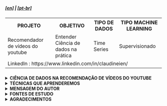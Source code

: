 <h5><a href="blank_">[en]</a> | <a href="blank_">[pt-br]</a>
</h5>
<h5>
<div>
  <table>
    <tr>
      <th>PROJETO</th>
      <th>OBJETIVO</th>
      <th>TIPO DE DADOS</th>
      <th>TIPO MACHINE LEARNING</th>
    </tr>
    <tr>
      <td>Recomendador de vídeos do youtube</td>
      <td>Entender Ciência de dados na prática</td>
      <td>Time Series</td>
      <td>Supervisionado</td>
    </tr>
    <tr>
        <td colspan="4">LinkedIn : https://www.linkedin.com/in/claudineien/</td>
    </tr>
  </table>
</div>
</h5>

<details>
  <summary><strong>CIÊNCIA DE DADOS NA RECOMENDAÇÃO DE VÍDEOS DO YOUTUBE</strong></summary>
  <p>Através deste projeto recomendador de vídeos do youtube nós entenderemos na prática uma parte da tarefa de um Cientista de Dados utilizando inteligência artificial.</p>

<p>Utilizaremos :
    <ul>
        <li>linguagem de programação <a href="https://www.python.org/">python</a> 3.7</li>
        <li>plataforma de desenvolvimento <a href="https://jupyter.org/">jupyter notebook</a></li>
        <li>sistema operacional Windows Professional 64bits processador x64 com 8g memória RAM</li>
        <li>processador Intel (R) Corel (TM) i7-2640M CPU @ 2.80GHZ 2.80GHz</li>
    </ul>
</p>
</details>

<details>
  <summary><strong>TÉCNICAS QUE APRENDEREMOS</strong></summary>
Para um melhor entendimento devemos ler e seguir ordenamente os documentos a seguir :
<p>No documento <a href="/0-documentation/0-ciclo-de-vida.md">0-ciclo-de-vida.md</a> aprenderemos sobre o ciclo de vida de um projeto Data Science e através desta técnica desenvolveremos o modelo machine learning para recomendar vídeos do youtube.</p>

<p>No documento <a href="/0-documentation/1-dataset-collect-clean.md">1-dataset-collect-clean.md</a> aprenderemos sobre a coleta de dados e preparação dos dados para aplicar a técnica de labelling</p>

<p>No documento <a href="/0-documentation/2-Decision-Tree-Classifier.md">2-Decision-Tree-Classifier.md</a> aprenderemos sobre o labelling, como aplicar algumas técnicas de adequação do dataset e melhorar o modelo machine learning com o algorítmo DecisionTreeClassifier.</p>

<p>No documento <a href="/0-documentation/3-Random-Forest-Classifier-Active-Learning.md">3-Random-Forest-Classifier-Active-Learning.md</a> iniciaremos o entendimento de algumas técnicas para identificar o modelo machine learning mais eficiente. Neste momento vamos comparar o DecisionTreeClassifier e RandomForestClassifier.<br>
Vamos comparar as métricas, continuaremos com as adequações no dataset, aplicaremos a técnica Active Learning, utilizararemos o algorítimo TfidfVectorizer e trabalharemos com matriz esparsa, para melhorar a predição.</p>

<p>No documento <a href="/0-documentation/4-Resultado-Active-Learning.md">4-Resultado-Active-Learning.md</a> nós vamos entender o resultado que Active Learning traz ao nosso projeto, através das novas métricas resultantes dos algorítmos DecisionTreeClassifier e RandomForestClassifier.</p>

<p>Durante o processo nós encontraremos respostas à algumas perguntas como :
    <ol>
        <li>Qual é o problema a resolver ?</li>
        <li>Qual será a melhor solução ?</li>
        <li>Qual será nossa a baseline dentro no dataset ?</li>
        <li>Qual será nossa a baseline no modelo machine learning ?</li>
        <li>O dataset está com ótima qualidade para o modelo machine learning ?</li>
        <li>Qual é o erro do modelo machine learning ?</li>
        <li>Qual é o melhor algorítimo machine learning para resulver o problema ?</li>
        <li>Quais ações executar para melhorar o modelo ?</li>
        <li>Como está a probabilidade de acerto ?</li>
        <li>Quais métricas de avaliação, validação aplicar sobre modelo machine learning para melhora-lo ?</li>
        <li>Esta sendo utilizado a limpeza adequada no dataset ?</li>
        <li>O average_precision_score esta melhorando ?</li>
        <li>O roc_auc_score esta melhorando ?</li>
    </ol>
</p>
</details>

<details>
  <summary><strong>MENSAGEM DO AUTOR</strong></summary>
<p>A tarefa de um Data Scientist é árdua (causa cansaço/fadiga),  porém muito recompensadora quando o resultado é melhorar a vida das pessoas envolvidas diretamente e indiretamente pelo processo que utiliza a inteligência arficial para eliminar problemas.</p>
</details>

<details>
  <summary><strong>FONTES DE ESTUDO</strong></summary>
    <ul>Principal fonte de estudo e informação :
        <li>Curso <a href="https://curso.mariofilho.com/">   Solução Completa de Data Science - Instrutor Mario Filho - Kagle Gran Master</a></li>
    </ul>
    Nota :<br>
    Durante o curso consultei outras diversar fontes de informação.
</details>

<details>
  <summary><strong>AGRADECIMENTOS</strong></summary>
  <p>*Ser agradecido para mim é a atitude que torna as pessoas seres melhores*</p>
  <p>Agradeço a mulher mais importante da minha vida, a minha mãe sra Rosalita Borges Evangelista por ter sido uma lutadora incansável, lutando por mim, para mim e comigo e também com meus irmãos. Minha mãe é o motivo de eu me tornar um ser humano honrado.</p>
  <p>Agradeço aos meus dois irmãos que me ajudaram nos momentos em que mais precisei.</p>
  <p>Agradeço à minha esposa e às minhas duas filhas por serem minha razão, emoção e inspiração e por me apoiar em todos os momentos.</p>
  <p>Agradeço aos criadores do computador, da internet, das linguagens de programação computacional, inteligência artificial e tecnologias em geral.</p>
  <p>Agradeço ao sr Mario Filho por disponibilizar a um investimento acessível um pouco de sua experiência, através de um curso que nos instrui a identificar o problema, preparar os dados, otimizar o modelo machine learning e implantar o produto desenvolvido em machine learning.</p><br><br>
  <p>Muito obrigado a todos :wink:</p><br>
  <p>Desejo muito sucesso a todas estas incríveis personagens !</p>
</details>

<!--
<br> <br> <br> <br> <br> <br> <br> <br> <br> <br> <br> <br> <br> <br> <br> <br> <br> <br> <br> <br> <br> <br> <br> <br> <br> <br> <br> <br>
<p>Testaremos o algorítmo DecisionTreeClassifier para obter a nossa <em><strong>baseline</strong></em> extraída sob as métricas curva auc-roc (roc_auc_score) e média de precisão (average_precision_score), que nos ajudará a analisar os próximos modelos machine learning que vamos testar.
</p>
<p>Testaremos o algorítmo RandomForestClassifier e vamos comparar os resultados preditivos entre os algoritmos até aqui testados.
</p>
<p><strong>Importante :</strong>
O melhor modelo machine learning será aquele em que tanto o average precision (average_precision_score) quando a curva roc (roc_auc_score) ficaram o mais próximo possível de 1, que representa 100%.
</p>
<p>Utilizaremos a técnica para reduzir o impacto de tokens que ocorrem com muita frequência, utilizando o algorítmo TfidfVectorizer. Este também será utilizado como um algorítmo para predizer os vídeos que provavelmente vamos assistir, com base nos títulos dos vídeos.
</p>
<p>Aplicaremos a técnica Active Learning para evitar custos desnecessários, ajudar nas anotações, ajudar a adequar o dataset aos modelos de predição machine learning e contribuir para aumentar a predição verdadeiro positivo em dados que o modelo esta com dificuldade de fazer.
</p>
<p>A todo momento nós vamos comparar os resultados com a nossa <em><strong>baseline</strong></em>, para melhorar nossos modelos.
</p>
<p>Aprenderemos a técnica de concatenar conteúdo denso com conteúdo esparso e faremos a predição probabilística com as features : totais de visualizações, visualizações por dia e o título do vídeo. Assim entenderemos se estamos construindo um dataset com boa qualidade para o algorítmo de predição.
</p>
<p>Aprenderemos a medir o resultado que a técnica Active Learning esta trazendo ao nosso projeto. Neste processo entenderemos a qualidade do active learning aplicado, entenderemos melhor sobre a qualidade da limpeza dos dados para o active learning e para o modelo machine learning. E o mais importante entenderemos se será necessário mudar a estratégia de trabalho com e/ou nos dataset.
</p>
<p>O processo mais trabalhoso para o Cientista de Dados é o processo da qualidade do dataset composto por :
    <ul>
        <li>obter o dataset</li>
        <li>identificar as inconsistências no dataset</li>
        <li>possivelmente aplicar labelling</p>
        <li>possivelmente aplicar normatization</p>
        <li>possivelmente aplicar padronization</p>
        <li>extrair sujeiras do dataset</li>
        <li>transformar alguns dados no dataset</li>
        <li>aplicar os dataset em um ou mais modelos ml para obter uma baseline</li>
    </ul>
</p>
<p>O segundo processo mais trabalhoso para o Cientista de Dados  é o processo avaliação da qualidade do dataset :
    <ul>
        <li>analisar o resultados no modelo machine learning</li>
        <li>comparar os resultados em diversos modelos ml</li>
        <li>identificar técnicas para melhorar a qualidade do dataset</p>
        <li>possivelmente aplicar labelling</p>
        <li>possivelmente aplicar normatization</p>
        <li>possivelmente aplicar padronization</p>
        <li>extrair sujeiras do dataset</li>
        <li>transformar alguns dados no dataset</li>
    </ul>
</p>
<p>
Paciência, perseverança, pensamento analítico, vão produzir dataset com alta qualidade, e a alta qualidade do dataset significa alto sucesso ao modelo de predição machine learning.
</p>
<br>
<hr>
<p>Bibliotecas :
    <ul>
        <li><a href="https://www.crummy.com/software/BeautifulSoup/bs4/doc/">BeautifulSoup4</a> : biblioteca python para puxar dados de uma página html e de arquivos xml e fazer o parsing (*)</li>
        <li><a href="https://requests.readthedocs.io/pt_BR/latest/user/quickstart.html">Requests</a> : é uma biblioteca HTTP para Python simples e elegante, feita para seres humanos</li>
        <li><a href="https://requests.readthedocs.io/pt_BR/latest/user/quickstart.html">youtube_dl</a> : é uma biblioteca para baixar audios, vídeos do YouTube.com e alguns sites.</li>
    </ul>
    <ul>
        <li><a href="https://pypi.org/project/youtube_dl/">pip install youtube_dl</a></li>
        <li><a href="https://youtube-dl.org/">youtube-dl.org</a></li>
    </ul>
    <p>Instalar biblioteca BeautifulSoup4 : pip install beautifulsoup4</p>
    <p>Instalar biblioteca Requests : pip install requests</p>
    <p>(*) Biblioteca substituída pela biblioteca youtube_dl</p>
</p>
<br>
<hr>
<p>Fontes de estudo :
    <ul>
        <li>Curso <a href="https://curso.mariofilho.com/">   
        Solução Completa de Data Science</a> - Instrutor Mario Filho-Kagle Gran Master</li>
        <li><a href="https://github.com/ytdl-org/youtube-dl/blob/master/README.md#how-do-i-update-youtube-dl">youtube_dl README.md</a></li>
        <li><a href="https://www.reddit.com/r/youtubedl/comments/hqc577/getting_error_unable_to_extract_video_data/">reddit - YouTube</a></li>
        <li><a href="https://pypi.org/project/yt-search/">yt-search</a></li>
        <li><a href="https://python-pytube.readthedocs.io/en/latest/user/quickstart.html#downloading-a-video">pytube3</a></li>
        <li><a href="https://www.geeksforgeeks.org/python-program-to-download-complete-youtube-playlist/?ref=rp">BeautifulSoup</a></li>
        <li><a href="https://www.bogotobogo.com/VideoStreaming/YouTube/youtube-dl-embedding.php">youtube-dl embedded</a></li>
        <li><a href="https://www.bogotobogo.com/VideoStreaming/YouTube/Dissecting-YouTube-URLs.php">BeautifulSoup to download complete Youtube playlist</a></li>
        <li><a href="https://scikit-learn.org/stable/auto_examples/model_selection/plot_precision_recall.html#sphx-glr-auto-examples-model-selection-plot-precision-recall-py">Curva de Precision/Recall</a></li>
        <li><a href="https://scikit-learn.org/stable/modules/model_evaluation.html#roc-metrics">ROC (Receiver Operating Characteristic) Curve</a></li>
        <li><a href="https://www.kaggle.com/adamschroeder/countvectorizer-tfidfvectorizer-predict-comments">TfidfVectorizer</a></li>
        <li><a href="https://www.machinelearningplus.com/time-series/time-series-analysis-python/">Time series</a></li>
    </ul>
</p>
<a id="itemtec" >Tecnologias utilizadas neste projeto</a><br>
<em><a href="#itemtec">Tecnologias utilizadas neste projeto</a></em>
-->
